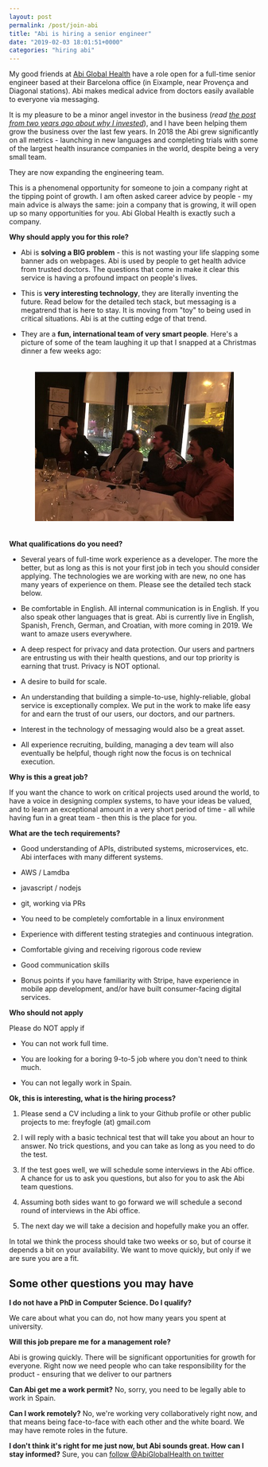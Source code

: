 ```yaml
---
layout: post
permalink: /post/join-abi
title: "Abi is hiring a senior engineer"
date: "2019-02-03 18:01:51+0000"
categories: "hiring abi"
---
```



My good friends at [Abi Global Health](https://abi.ai) have a role open for a full-time
senior engineer based at their Barcelona office (in Eixample, near Provença and Diagonal
stations). Abi makes medical advice from doctors easily available to everyone via
messaging.

It is my pleasure to be a minor angel investor in the business (_read [the post from two years ago about why I invested](/post/investing-in-abi-global-health)_),
and I have been helping them grow the business over the last few years. In 2018 the
Abi grew significantly on all metrics - launching in new languages and completing
trials with some of the largest health insurance companies in the world, despite being
a very small team.

They are now expanding the engineering team.

This is a phenomenal opportunity for someone to join a company right at the tipping
point of growth. I am often asked career advice by people - my main advice is always
the same: join a company that is growing, it will open up so many opportunities for you.
Abi Global Health is exactly such a company. 

**Why should apply you for this role?**

  * Abi is **solving a BIG problem** - this is not wasting your life slapping some banner
  ads on
  webpages. Abi is used by people to get health advice from trusted doctors. The
  questions that come in make it clear this service is having a profound impact on
  people's lives. 
  
  * This is **very interesting technology**, they are literally inventing the future.
  Read below for the detailed tech stack, but messaging
  is a megatrend that is here to stay. It is moving from "toy" to being used in critical
  situations. Abi is at the cutting edge of that trend. 

  * They are a **fun, international team of very smart people**. Here's a picture of
  some of the team laughing it up that I snapped at a Christmas dinner a few weeks ago:

<center>
<div style="padding-top:20px;padding-bottom:20px;">
  <img src="/img/blog/abi-xmas.jpg"/>
</div>
</center>  

**What qualifications do you need?**

  * Several years of full-time work experience as a developer. The more the better, but
  as long as this is not your first job in tech you should consider applying. The
  technologies we are working with are new, no one has many years of experience on them.
  Please see the detailed tech stack below.
  
  * Be comfortable in English. All internal communication is in English.
  If you also speak other languages that is great. Abi is currently live in English,
  Spanish, French, German, and Croatian, with more coming in 2019.
  We want to amaze users everywhere.

  * A deep respect for privacy and data protection. Our users and partners are
  entrusting us with their health questions, and our top priority is earning that trust.
  Privacy is NOT optional.

  * A desire to build for scale.

  * An understanding that building a simple-to-use, highly-reliable, global service is
  exceptionally complex. We put in the work to make life easy for and earn the trust of
  our users, our doctors, and our partners.

  * Interest in the technology of messaging would also be a great asset.

  * All experience recruiting, building, managing a dev team will also eventually be
  helpful, though right now the focus is on technical execution. 

**Why is this a great job?**

If you want the chance to work on critical projects used around the world, to have a
voice in designing complex systems, to have your ideas be valued, and to learn an
exceptional amount in a very short period of time - all while having fun in a great
team - then this is the place for you.

**What are the tech requirements?**

  * Good understanding of APIs, distributed systems, microservices, etc.
  Abi interfaces with many different systems.
  
  * AWS / Lamdba

  * javascript / nodejs

  * git, working via PRs

  * You need to be completely comfortable in a linux environment

  * Experience with different testing strategies and continuous integration.

  * Comfortable giving and receiving rigorous code review

  * Good communication skills

  * Bonus points if you have familiarity with Stripe, have experience in mobile app
  development, and/or have built consumer-facing digital services. 

**Who should not apply**

Please do NOT apply if

  * You can not work full time.

  * You are looking for a boring 9-to-5 job where you don't need to think much.

  * You can not legally work in Spain.

**Ok, this is interesting, what is the hiring process?**

1. Please send a CV including a link to your Github profile or other public projects
to me: freyfogle (at) gmail.com

2. I will reply with a basic technical test that will take you about an hour to answer.
No trick questions, and you can take as long as you need to do the test.

3. If the test goes well, we will schedule some interviews in the Abi office. A chance
for us to ask you questions, but also for you to ask the Abi team questions.

4. Assuming both sides want to go forward we will schedule a second round of interviews
in the Abi office.

5. The next day we will take a decision and hopefully make you an offer.

In total we think the process should take two weeks or so, but of course it depends a
bit on your availability. We want to move quickly, but only if we are sure you are
a fit.

## Some other questions you may have ##

**I do not have a PhD in Computer Science. Do I qualify?**

We care about what you can do, not how many years you spent at university.

**Will this job prepare me for a management role?**

Abi is growing quickly. There will be significant opportunities for growth for everyone. Right now we need people who can take responsibility for the product - ensuring that we deliver to our partners

**Can Abi get me a work permit?**
No, sorry, you need to be legally able to work in Spain.

**Can I work remotely?**
No, we're working very collaboratively right now, and that means being face-to-face with
each other and the white board. We may have remote roles in the future.


**I don't think it's right for me just now, but Abi sounds great. How can I stay informed?**
Sure, you can [follow @AbiGlobalHealth on twitter](https://twitter.com/AbiGlobalHealth)







